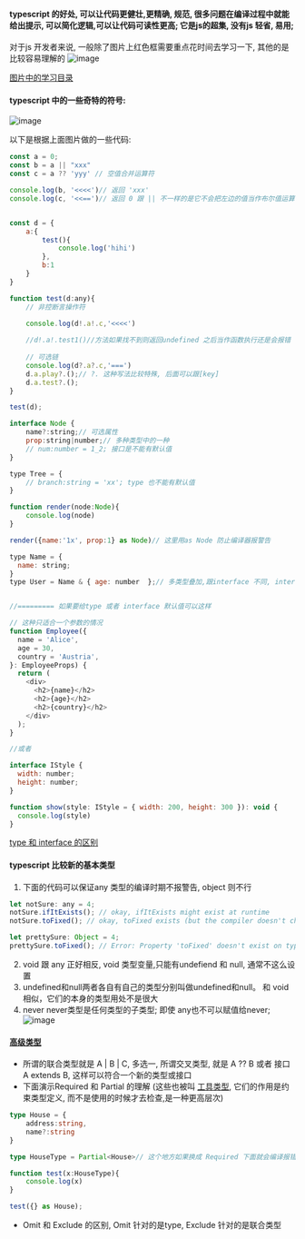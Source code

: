 #### typescript 的好处, 可以让代码更健壮,更精确, 规范, 很多问题在编译过程中就能给出提示, 可以简化逻辑,可以让代码可读性更高; 它是js的超集, 没有js 轻省, 易用;

对于js 开发者来说, 一般除了图片上红色框需要重点花时间去学习一下, 其他的是比较容易理解的
![image](https://user-images.githubusercontent.com/10356819/212884178-74779586-1b55-4652-aa3a-250f6ed83915.png)

[图片中的学习目录](https://www.tslang.cn/docs/handbook/basic-types.html)


#### typescript 中的一些奇特的符号:

![image](https://user-images.githubusercontent.com/10356819/212843994-422bdfc5-1228-4490-a345-da40a8ef9c33.png)

以下是根据上面图片做的一些代码:
```js
const a = 0;
const b = a || "xxx"
const c = a ?? 'yyy' // 空值合并运算符

console.log(b, '<<<<')// 返回 'xxx'
console.log(c, '<<==')// 返回 0 跟 || 不一样的是它不会把左边的值当作布尔值运算


const d = {
    a:{
        test(){
            console.log('hihi')
        },
        b:1
    }
}

function test(d:any){
    // 非控断言操作符

    console.log(d!.a!.c,'<<<<')
    
    //d!.a!.test1()//方法如果找不到则返回undefined 之后当作函数执行还是会报错
    
    // 可选链
    console.log(d?.a?.c,'===')
    d.a.play?.();// ?. 这种写法比较特殊, 后面可以跟[key]
    d.a.test?.();
}

test(d);

interface Node {
    name?:string;// 可选属性
    prop:string|number;// 多种类型中的一种
    // num:number = 1_2; 接口是不能有默认值
}

type Tree = {
    // branch:string = 'xx'; type 也不能有默认值
}

function render(node:Node){
    console.log(node)
}

render({name:'1x', prop:1} as Node)// 这里用as Node 防止编译器报警告

type Name = { 
  name: string; 
}
type User = Name & { age: number  };// 多类型叠加,跟interface 不同, interface 用的是extends


//========= 如果要给type 或者 interface 默认值可以这样

// 这种只适合一个参数的情况
function Employee({
  name = 'Alice',
  age = 30,
  country = 'Austria',
}: EmployeeProps) {
  return (
    <div>
      <h2>{name}</h2>
      <h2>{age}</h2>
      <h2>{country}</h2>
    </div>
  );
}

//或者

interface IStyle {
  width: number;
  height: number;
}

function show(style: IStyle = { width: 200, height: 300 }): void {
  console.log(style)
}
```

[type 和 interface 的区别](https://juejin.cn/post/6844903749501059085)

#### typescript 比较新的基本类型
1. 下面的代码可以保证any 类型的编译时期不报警告, object 则不行
```js
let notSure: any = 4;
notSure.ifItExists(); // okay, ifItExists might exist at runtime
notSure.toFixed(); // okay, toFixed exists (but the compiler doesn't check)

let prettySure: Object = 4;
prettySure.toFixed(); // Error: Property 'toFixed' doesn't exist on type 'Object'.
```

2. void 跟 any 正好相反, void 类型变量,只能有undefiend 和 null, 通常不这么设置
3. undefined和null两者各自有自己的类型分别叫做undefined和null。 和 void相似，它们的本身的类型用处不是很大
4. never never类型是任何类型的子类型; 即使 any也不可以赋值给never;
![image](https://user-images.githubusercontent.com/10356819/212883029-b117045c-fbd7-4dca-a2bd-f623a920ac2f.png)

#### [高级类型](https://www.tslang.cn/docs/handbook/advanced-types.html)
- 所谓的联合类型就是 A | B | C, 多选一, 所谓交叉类型, 就是 A ?? B 或者 接口 A extends B, 这样可以符合一个新的类型或接口
- 下面演示Required 和 Partial 的理解 (这些也被叫 [工具类型](https://juejin.cn/post/6844903981521567752), 它们的作用是约束类型定义, 而不是使用的时候才去检查,是一种更高层次)
```ts
type House = {
    address:string,
    name?:string
}

type HouseType = Partial<House>// 这个地方如果换成 Required 下面就会编译报错

function test(x:HouseType){
    console.log(x)
}

test({} as House);
```
- Omit 和 Exclude 的区别, Omit 针对的是type, Exclude 针对的是联合类型

